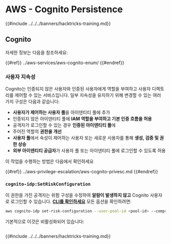 # AWS - Cognito Persistence

{{#include ../../../banners/hacktricks-training.md}}

## Cognito

자세한 정보는 다음을 참조하세요:

{{#ref}}
../aws-services/aws-cognito-enum/
{{#endref}}

### 사용자 지속성

Cognito는 인증되지 않은 사용자와 인증된 사용자에게 역할을 부여하고 사용자 디렉토리를 제어할 수 있는 서비스입니다. 일부 지속성을 유지하기 위해 변경할 수 있는 여러 가지 구성은 다음과 같습니다:

- **사용자가 제어하는 사용자 풀**을 아이덴티티 풀에 추가
- 인증되지 않은 아이덴티티 풀에 **IAM 역할을 부여하고 기본 인증 흐름을 허용**
- 공격자가 로그인할 수 있는 경우 **인증된 아이덴티티 풀**에
- 주어진 역할의 **권한을 개선**
- **사용자 풀**에서 속성이 제어하는 사용자 또는 새로운 사용자를 통해 **생성, 검증 및 권한 상승**
- **외부 아이덴티티 공급자**가 사용자 풀 또는 아이덴티티 풀에 로그인할 수 있도록 허용

이 작업을 수행하는 방법은 다음에서 확인하세요

{{#ref}}
../aws-privilege-escalation/aws-cognito-privesc.md
{{#endref}}

### `cognito-idp:SetRiskConfiguration`

이 권한을 가진 공격자는 위험 구성을 수정하여 **알람이 발생하지 않고** Cognito 사용자로 로그인할 수 있습니다. [**CLI를 확인하세요**](https://docs.aws.amazon.com/cli/latest/reference/cognito-idp/set-risk-configuration.html) 모든 옵션을 확인하려면:
```bash
aws cognito-idp set-risk-configuration --user-pool-id <pool-id> --compromised-credentials-risk-configuration EventFilter=SIGN_UP,Actions={EventAction=NO_ACTION}
```
기본적으로 이것은 비활성화되어 있습니다:

<figure><img src="https://lh6.googleusercontent.com/EOiM0EVuEgZDfW3rOJHLQjd09-KmvraCMssjZYpY9sVha6NcxwUjStrLbZxAT3D3j9y08kd5oobvW8a2fLUVROyhkHaB1OPhd7X6gJW3AEQtlZM62q41uYJjTY1EJ0iQg6Orr1O7yZ798EpIJ87og4Tbzw=s2048" alt=""><figcaption></figcaption></figure>

{{#include ../../../banners/hacktricks-training.md}}
